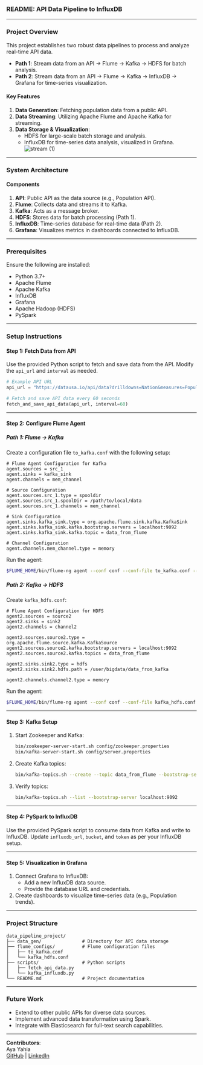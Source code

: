 ### **README: API Data Pipeline to InfluxDB**  

---

### **Project Overview**  
This project establishes two robust data pipelines to process and analyze real-time API data.  
- **Path 1**: Stream data from an API → Flume → Kafka → HDFS for batch analysis.  
- **Path 2**: Stream data from an API → Flume → Kafka → InfluxDB → Grafana for time-series visualization.  

#### **Key Features**  
1. **Data Generation**: Fetching population data from a public API.  
2. **Data Streaming**: Utilizing Apache Flume and Apache Kafka for streaming.  
3. **Data Storage & Visualization**:  
   - HDFS for large-scale batch storage and analysis.  
   - InfluxDB for time-series data analysis, visualized in Grafana.
   ![stream (1)](https://github.com/user-attachments/assets/341fb245-e479-4788-9ab7-2aac8e05b3d1)


---

### **System Architecture**  
#### **Components**  
1. **API**: Public API as the data source (e.g., Population API).  
2. **Flume**: Collects data and streams it to Kafka.  
3. **Kafka**: Acts as a message broker.  
4. **HDFS**: Stores data for batch processing (Path 1).  
5. **InfluxDB**: Time-series database for real-time data (Path 2).  
6. **Grafana**: Visualizes metrics in dashboards connected to InfluxDB.  

---

### **Prerequisites**  
Ensure the following are installed:  
- Python 3.7+  
- Apache Flume  
- Apache Kafka  
- InfluxDB  
- Grafana  
- Apache Hadoop (HDFS)  
- PySpark  

---

### **Setup Instructions**  

#### **Step 1: Fetch Data from API**  
Use the provided Python script to fetch and save data from the API. Modify the `api_url` and `interval` as needed.  
```python
# Example API URL
api_url = "https://datausa.io/api/data?drilldowns=Nation&measures=Population"

# Fetch and save API data every 60 seconds
fetch_and_save_api_data(api_url, interval=60)
```  

---

#### **Step 2: Configure Flume Agent**  
##### Path 1: Flume → Kafka  
Create a configuration file `to_kafka.conf` with the following setup:  
```properties
# Flume Agent Configuration for Kafka
agent.sources = src_1
agent.sinks = kafka_sink
agent.channels = mem_channel

# Source Configuration
agent.sources.src_1.type = spooldir
agent.sources.src_1.spoolDir = /path/to/local/data
agent.sources.src_1.channels = mem_channel

# Sink Configuration
agent.sinks.kafka_sink.type = org.apache.flume.sink.kafka.KafkaSink
agent.sinks.kafka_sink.kafka.bootstrap.servers = localhost:9092
agent.sinks.kafka_sink.kafka.topic = data_from_flume

# Channel Configuration
agent.channels.mem_channel.type = memory
```

Run the agent:  
```bash
$FLUME_HOME/bin/flume-ng agent --conf conf --conf-file to_kafka.conf --name agent -Dflume.root.logger=DEBUG,console
```  

##### Path 2: Kafka → HDFS  
Create `kafka_hdfs.conf`:  
```properties
# Flume Agent Configuration for HDFS
agent2.sources = source2
agent2.sinks = sink2
agent2.channels = channel2

agent2.sources.source2.type = org.apache.flume.source.kafka.KafkaSource
agent2.sources.source2.kafka.bootstrap.servers = localhost:9092
agent2.sources.source2.kafka.topics = data_from_flume

agent2.sinks.sink2.type = hdfs
agent2.sinks.sink2.hdfs.path = /user/bigdata/data_from_kafka

agent2.channels.channel2.type = memory
```  

Run the agent:  
```bash
$FLUME_HOME/bin/flume-ng agent --conf conf --conf-file kafka_hdfs.conf --name agent2 -Dflume.root.logger=DEBUG,console
```  

---

#### **Step 3: Kafka Setup**  
1. Start Zookeeper and Kafka:  
   ```bash
   bin/zookeeper-server-start.sh config/zookeeper.properties
   bin/kafka-server-start.sh config/server.properties
   ```  
2. Create Kafka topics:  
   ```bash
   bin/kafka-topics.sh --create --topic data_from_flume --bootstrap-server localhost:9092 --partitions 1 --replication-factor 1
   ```  
3. Verify topics:  
   ```bash
   bin/kafka-topics.sh --list --bootstrap-server localhost:9092
   ```  

---

#### **Step 4: PySpark to InfluxDB**  
Use the provided PySpark script to consume data from Kafka and write to InfluxDB. Update `influxdb_url`, `bucket`, and `token` as per your InfluxDB setup.  

---

#### **Step 5: Visualization in Grafana**  
1. Connect Grafana to InfluxDB:  
   - Add a new InfluxDB data source.  
   - Provide the database URL and credentials.  
2. Create dashboards to visualize time-series data (e.g., Population trends).  

---

### **Project Structure**  
```plaintext
data_pipeline_project/
├── data_gen/               # Directory for API data storage
├── flume_configs/          # Flume configuration files
│   ├── to_kafka.conf
│   └── kafka_hdfs.conf
├── scripts/                # Python scripts
│   ├── fetch_api_data.py
│   └── kafka_influxdb.py
└── README.md               # Project documentation
```  

---

### **Future Work**  
- Extend to other public APIs for diverse data sources.  
- Implement advanced data transformation using Spark.  
- Integrate with Elasticsearch for full-text search capabilities.  

---

**Contributors**:  
Aya Yahia  
[GitHub](https://github.com/aya-yahia-1november) | [LinkedIn](https://linkedin.com/in/aya-yahia-37522a217)  

